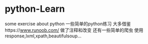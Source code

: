 # python-Learn
some exercise about python
一些简单的python练习
大多借鉴https://www.runoob.com/
做了注释和改变
还有一些简单的爬虫
使用response,lxml,xpath,beautifulsoup...
